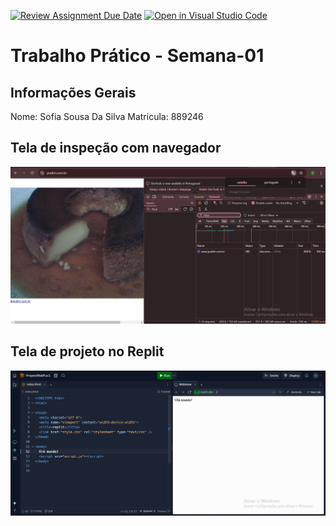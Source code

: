 [![Review Assignment Due Date](https://classroom.github.com/assets/deadline-readme-button-22041afd0340ce965d47ae6ef1cefeee28c7c493a6346c4f15d667ab976d596c.svg)](https://classroom.github.com/a/obNX3F-y)
[![Open in Visual Studio Code](https://classroom.github.com/assets/open-in-vscode-2e0aaae1b6195c2367325f4f02e2d04e9abb55f0b24a779b69b11b9e10269abc.svg)](https://classroom.github.com/online_ide?assignment_repo_id=18230678&assignment_repo_type=AssignmentRepo)
# Trabalho Prático - Semana-01

## Informações Gerais
Nome: Sofia Sousa Da Silva
Matricula: 889246

## Tela de inspeção com navegador
![Tela de inspeção](Inspeção.jpeg)

## Tela de projeto no Replit
![Tela de projeto do replit](<Replit (2).jpeg>)
